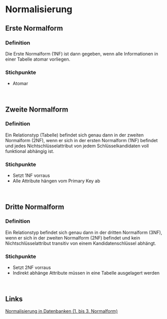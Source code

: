 # Normalisierung

## Erste Normalform
### Definition
Die Erste Normalform (1NF) ist dann gegeben, wenn alle Informationen in einer Tabelle atomar vorliegen.

### Stichpunkte
- Atomar

<br>

## Zweite Normalform
### Definition
Ein Relationstyp (Tabelle) befindet sich genau dann in der zweiten Normalform (2NF), wenn er sich in der ersten Normalform (1NF) befindet und jedes Nichtschlüsselattribut von jedem Schlüsselkandidaten voll funktional abhängig ist.

### Stichpunkte
- Setzt 1NF vorraus
- Alle Attribute hängen vom Primary Key ab

<br>

## Dritte Normalform
### Definition
Ein Relationstyp befindet sich genau dann in der dritten Normalform (3NF), wenn er sich in der zweiten Normalform (2NF) befindet und kein Nichtschlüsselattribut transitiv von einem Kandidatenschlüssel abhängt.

### Stichpunkte
- Setzt 2NF vorraus
- Indirekt abhänge Attribute müssen in eine Tabelle ausgelagert werden

<br>

## Links
[Normalisierung in Datenbanken (1. bis 3. Normalform)](https://www.youtube.com/watch?v=aCXKT4ycAbQ)